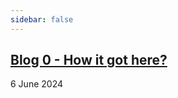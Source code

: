 ```yaml
---
sidebar: false
---
```


## <a href="./blogs/blog-0-how-it-got-here.md">Blog 0 - How it got here?</a>
6 June 2024